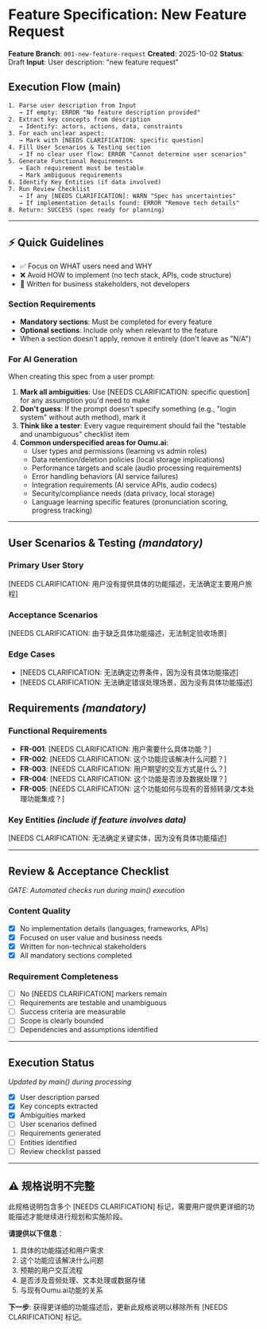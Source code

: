 # Feature Specification: New Feature Request

**Feature Branch**: `001-new-feature-request`
**Created**: 2025-10-02
**Status**: Draft
**Input**: User description: "new feature request"

## Execution Flow (main)
```
1. Parse user description from Input
   → If empty: ERROR "No feature description provided"
2. Extract key concepts from description
   → Identify: actors, actions, data, constraints
3. For each unclear aspect:
   → Mark with [NEEDS CLARIFICATION: specific question]
4. Fill User Scenarios & Testing section
   → If no clear user flow: ERROR "Cannot determine user scenarios"
5. Generate Functional Requirements
   → Each requirement must be testable
   → Mark ambiguous requirements
6. Identify Key Entities (if data involved)
7. Run Review Checklist
   → If any [NEEDS CLARIFICATION]: WARN "Spec has uncertainties"
   → If implementation details found: ERROR "Remove tech details"
8. Return: SUCCESS (spec ready for planning)
```

---

## ⚡ Quick Guidelines
- ✅ Focus on WHAT users need and WHY
- ❌ Avoid HOW to implement (no tech stack, APIs, code structure)
- 👥 Written for business stakeholders, not developers

### Section Requirements
- **Mandatory sections**: Must be completed for every feature
- **Optional sections**: Include only when relevant to the feature
- When a section doesn't apply, remove it entirely (don't leave as "N/A")

### For AI Generation
When creating this spec from a user prompt:
1. **Mark all ambiguities**: Use [NEEDS CLARIFICATION: specific question] for any assumption you'd need to make
2. **Don't guess**: If the prompt doesn't specify something (e.g., "login system" without auth method), mark it
3. **Think like a tester**: Every vague requirement should fail the "testable and unambiguous" checklist item
4. **Common underspecified areas for Oumu.ai**:
   - User types and permissions (learning vs admin roles)
   - Data retention/deletion policies (local storage implications)
   - Performance targets and scale (audio processing requirements)
   - Error handling behaviors (AI service failures)
   - Integration requirements (AI service APIs, audio codecs)
   - Security/compliance needs (data privacy, local storage)
   - Language learning specific features (pronunciation scoring, progress tracking)

---

## User Scenarios & Testing *(mandatory)*

### Primary User Story
[NEEDS CLARIFICATION: 用户没有提供具体的功能描述，无法确定主要用户旅程]

### Acceptance Scenarios
[NEEDS CLARIFICATION: 由于缺乏具体功能描述，无法制定验收场景]

### Edge Cases
- [NEEDS CLARIFICATION: 无法确定边界条件，因为没有具体功能描述]
- [NEEDS CLARIFICATION: 无法确定错误处理场景，因为没有具体功能描述]

## Requirements *(mandatory)*

### Functional Requirements
- **FR-001**: [NEEDS CLARIFICATION: 用户需要什么具体功能？]
- **FR-002**: [NEEDS CLARIFICATION: 这个功能应该解决什么问题？]
- **FR-003**: [NEEDS CLARIFICATION: 用户期望的交互方式是什么？]
- **FR-004**: [NEEDS CLARIFICATION: 这个功能是否涉及数据处理？]
- **FR-005**: [NEEDS CLARIFICATION: 这个功能如何与现有的音频转录/文本处理功能集成？]

### Key Entities *(include if feature involves data)*
[NEEDS CLARIFICATION: 无法确定关键实体，因为没有具体功能描述]

---

## Review & Acceptance Checklist
*GATE: Automated checks run during main() execution*

### Content Quality
- [x] No implementation details (languages, frameworks, APIs)
- [x] Focused on user value and business needs
- [x] Written for non-technical stakeholders
- [x] All mandatory sections completed

### Requirement Completeness
- [ ] No [NEEDS CLARIFICATION] markers remain
- [ ] Requirements are testable and unambiguous
- [ ] Success criteria are measurable
- [ ] Scope is clearly bounded
- [ ] Dependencies and assumptions identified

---

## Execution Status
*Updated by main() during processing*

- [x] User description parsed
- [x] Key concepts extracted
- [x] Ambiguities marked
- [ ] User scenarios defined
- [ ] Requirements generated
- [ ] Entities identified
- [ ] Review checklist passed

---

## ⚠️ 规格说明不完整

此规格说明包含多个 [NEEDS CLARIFICATION] 标记，需要用户提供更详细的功能描述才能继续进行规划和实施阶段。

**请提供以下信息**：
1. 具体的功能描述和用户需求
2. 这个功能应该解决什么问题
3. 预期的用户交互流程
4. 是否涉及音频处理、文本处理或数据存储
5. 与现有Oumu.ai功能的关系

**下一步**: 获得更详细的功能描述后，更新此规格说明以移除所有 [NEEDS CLARIFICATION] 标记。